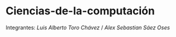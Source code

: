 # Ciencias-de-la-computación

Integrantes: 
*Luis Alberto Toro Chávez* /
*Alex Sebastian Sáez Oses*
